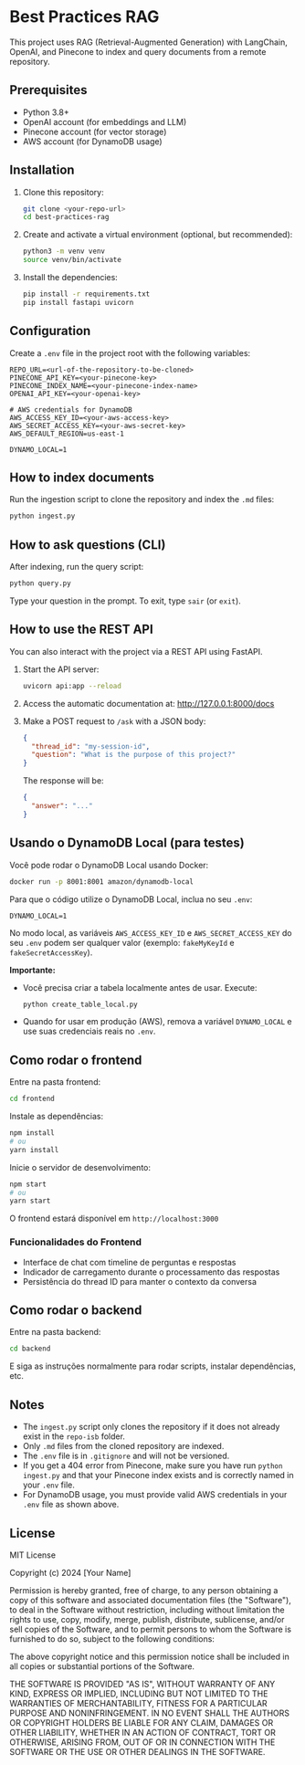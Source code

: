 # Best Practices RAG

This project uses RAG (Retrieval-Augmented Generation) with LangChain, OpenAI, and Pinecone to index and query documents from a remote repository.

## Prerequisites

- Python 3.8+
- OpenAI account (for embeddings and LLM)
- Pinecone account (for vector storage)
- AWS account (for DynamoDB usage)

## Installation

1. Clone this repository:
   ```bash
   git clone <your-repo-url>
   cd best-practices-rag
   ```

2. Create and activate a virtual environment (optional, but recommended):
   ```bash
   python3 -m venv venv
   source venv/bin/activate
   ```

3. Install the dependencies:
   ```bash
   pip install -r requirements.txt
   pip install fastapi uvicorn
   ```

## Configuration

Create a `.env` file in the project root with the following variables:

```
REPO_URL=<url-of-the-repository-to-be-cloned>
PINECONE_API_KEY=<your-pinecone-key>
PINECONE_INDEX_NAME=<your-pinecone-index-name>
OPENAI_API_KEY=<your-openai-key>

# AWS credentials for DynamoDB
AWS_ACCESS_KEY_ID=<your-aws-access-key>
AWS_SECRET_ACCESS_KEY=<your-aws-secret-key>
AWS_DEFAULT_REGION=us-east-1

DYNAMO_LOCAL=1
```

## How to index documents

Run the ingestion script to clone the repository and index the `.md` files:

```bash
python ingest.py
```

## How to ask questions (CLI)

After indexing, run the query script:

```bash
python query.py
```

Type your question in the prompt. To exit, type `sair` (or `exit`).

## How to use the REST API

You can also interact with the project via a REST API using FastAPI.

1. Start the API server:
   ```bash
   uvicorn api:app --reload
   ```

2. Access the automatic documentation at:
   http://127.0.0.1:8000/docs

3. Make a POST request to `/ask` with a JSON body:
   ```json
   {
     "thread_id": "my-session-id",
     "question": "What is the purpose of this project?"
   }
   ```
   The response will be:
   ```json
   {
     "answer": "..."
   }
   ```

## Usando o DynamoDB Local (para testes)

Você pode rodar o DynamoDB Local usando Docker:

```bash
docker run -p 8001:8001 amazon/dynamodb-local
```

Para que o código utilize o DynamoDB Local, inclua no seu `.env`:

```
DYNAMO_LOCAL=1
```

No modo local, as variáveis `AWS_ACCESS_KEY_ID` e `AWS_SECRET_ACCESS_KEY` do seu `.env` podem ser qualquer valor (exemplo: `fakeMyKeyId` e `fakeSecretAccessKey`).

**Importante:**
- Você precisa criar a tabela localmente antes de usar. Execute:
  ```bash
  python create_table_local.py
  ```
- Quando for usar em produção (AWS), remova a variável `DYNAMO_LOCAL` e use suas credenciais reais no `.env`.

## Como rodar o frontend

Entre na pasta frontend:
```bash
cd frontend
```

Instale as dependências:
```bash
npm install
# ou
yarn install
```

Inicie o servidor de desenvolvimento:
```bash
npm start
# ou
yarn start
```

O frontend estará disponível em `http://localhost:3000`

### Funcionalidades do Frontend
- Interface de chat com timeline de perguntas e respostas
- Indicador de carregamento durante o processamento das respostas
- Persistência do thread ID para manter o contexto da conversa

## Como rodar o backend

Entre na pasta backend:
```bash
cd backend
```
E siga as instruções normalmente para rodar scripts, instalar dependências, etc.

## Notes

- The `ingest.py` script only clones the repository if it does not already exist in the `repo-isb` folder.
- Only `.md` files from the cloned repository are indexed.
- The `.env` file is in `.gitignore` and will not be versioned.
- If you get a 404 error from Pinecone, make sure you have run `python ingest.py` and that your Pinecone index exists and is correctly named in your `.env` file.
- For DynamoDB usage, you must provide valid AWS credentials in your `.env` file as shown above.

## License

MIT License

Copyright (c) 2024 [Your Name]

Permission is hereby granted, free of charge, to any person obtaining a copy
of this software and associated documentation files (the "Software"), to deal
in the Software without restriction, including without limitation the rights
to use, copy, modify, merge, publish, distribute, sublicense, and/or sell
copies of the Software, and to permit persons to whom the Software is
furnished to do so, subject to the following conditions:

The above copyright notice and this permission notice shall be included in all
copies or substantial portions of the Software.

THE SOFTWARE IS PROVIDED "AS IS", WITHOUT WARRANTY OF ANY KIND, EXPRESS OR
IMPLIED, INCLUDING BUT NOT LIMITED TO THE WARRANTIES OF MERCHANTABILITY,
FITNESS FOR A PARTICULAR PURPOSE AND NONINFRINGEMENT. IN NO EVENT SHALL THE
AUTHORS OR COPYRIGHT HOLDERS BE LIABLE FOR ANY CLAIM, DAMAGES OR OTHER
LIABILITY, WHETHER IN AN ACTION OF CONTRACT, TORT OR OTHERWISE, ARISING FROM,
OUT OF OR IN CONNECTION WITH THE SOFTWARE OR THE USE OR OTHER DEALINGS IN THE
SOFTWARE. 